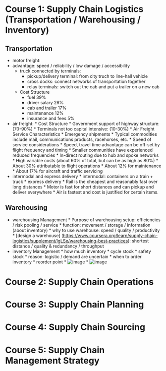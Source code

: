 # Course 1: Supply Chain Logistics (Transportation / Warehousing / Inventory)
## Transportation
* motor freight:
 * advantage: speed / reliability / low damage / accessibility
    * truck connected by terminals:
        * pickup/delivery terminal: from city truch to line-hall vehicle
        * cross docks: connect networks of transportation together
        * relay terminals: switch out the cab and put a trailer on a new cab
    * Cost Structure
        * fuel 39% 
        * driver salary 26%
        * cab and trailer 17%
        * maintenance 12% 
        * insurance and fees 5%
* air freight:
      * Cost Structure
            * Government support of highway structure: (70-90%)
            * Terminals not too capital intensive: (10-30%)
      * Air Freight Service Characteristics
            * Emergency shipments
            * Typical commodities include mail, communications products, racehorses, etc.
            * Speed of service considerations
            * Speed, travel time advantage can be off-set by flight frequency and timing
            * Smaller communities have experienced reduced frequencies
            * In-direct routing due to hub and spoke networks
      * High variable costs (about 60% of total, but can be as high as 80%)
            * About 30% attributable to flight operations
            * About 12% for maintenance
            * About 17% for aircraft and traffic servicing
* intermodal and express delivery
      * intermodal: containers on a train + truck
      * express delivery
      * Rail is the cheapest and reasonably fast over long distances
      * Motor is fast for short distances and can pickup and deliver everywhere
      * Air is fastest and cost is justified for certain items.
## Warehousing 
* warehousing Management
      * Purpose of warehousing setup: efficiencies / risk pooling / service
      * function: movement / storage / information (about inventory)
      * why to use warehouse: speed / quality / productivity
      * [design a warehouse] (https://www.coursera.org/learn/supply-chain-logistics/supplement/IgLSe/warehousing-best-practices): shortest distance / quality & redundancy / throughput
* inventory Management
      * how much inventory
          * cycle stock
          * safety stock
              * reason: logistic / demand are uncertain 
      * when to order inventory
          * reorder point
          * ![image](https://github.com/jinfeijoy/supply_chain/assets/16402963/1308d340-7a69-4063-b429-4718cb21e588)
          * ![image](https://github.com/jinfeijoy/supply_chain/assets/16402963/72da8ac7-3dea-45d6-973c-69c9d98e0c7b)



# Course 2: Supply Chain Operations

# Course 3: Supply Chain Planning

# Course 4: Supply Chain Sourcing

# Course 5: Supply Chain Management Strategy 
